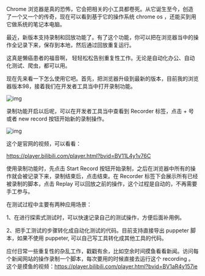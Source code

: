 Chrome 浏览器是真的恐怖，它会把相关的小工具都卷死。从它诞生至今，创造了一个又一个的传奇，现在可以看到基于它的操作系统 chrome os ，还能买到用它做系统的笔记本电脑。



最近，新版本支持录制和回放功能了。有了这个功能，你可以把在浏览器当中的操作全记录下来，保存到本地，然后通过回放重复运行。



这真是懒癌患者的福音啊， 轻轻松松告别重复性工作。无论是自动化办公、自动化测试、爬虫，都可以用。



现在先来看一下怎么使用它吧。首先，把浏览器升级到最新的版本，目前我的浏览器版本98，接着我们在开发者工具当中打开录制功能。

![img](https://cdn.nlark.com/yuque/0/2022/png/104618/1646215026428-eeb5c5e7-1c61-46c3-906a-b6dc9a5bbdab.png)



录制功能开启以后呢，可以在开发者工具当中查看到 Recorder 标签，点击 + 号或者 new record 按钮开始新的录制操作。

![img](https://cdn.nlark.com/yuque/0/2022/png/104618/1646215157179-8e659c09-4b4b-403d-98f5-765821738454.png)

这个是官网的视频，可以看看：

https://player.bilibili.com/player.html?bvid=BV11L4y1v76C



使用录制功能时，先点击 Start Record 按钮开始录制，之后在浏览器中所有的操作就会被记录下来，录制结束后，点击结束。在 Recorder 标签下会展示所有已经被录制的脚本，点击 Replay 可以回放之前的操作，这个过程是自动的，不再需要手工参与。



在测试过程中主要有两种应用场景：

1、在进行探索式测试时，可以快速记录自己的测试操作，方便后面补用例。

2、把手工测试的步骤转化成自动化测试的代码。目前支持直接导出 puppeter 脚本，如果不使用 puppeter, 可以自己写工具转化成其他工具的代码。



应付日常一些重复性的杂乱工作，戳戳有余，比如空余时间摸鱼看看新闻。访问每个新闻网站的操作录制一个脚本，每次要用的时候直接去运行这个 recording 。这个是摸鱼的视频：https://player.bilibili.com/player.html?bvid=BV1aR4y157ie







